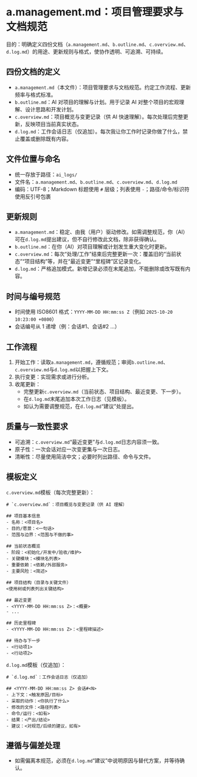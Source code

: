 # a.management.md：项目管理要求与文档规范

目的：明确定义四份文档（`a.management.md`、`b.outline.md`、`c.overview.md`、`d.log.md`）的用途、更新规则与格式，使协作透明、可追溯、可持续。

## 四份文档的定义
- `a.management.md`（本文件）：项目管理要求与文档规范。约定工作流程、更新频率与格式标准。
- `b.outline.md`：AI 对项目的理解与计划。用于记录 AI 对整个项目的宏观理解、设计思路和开发计划。
- `c.overview.md`：项目概览与变更记录（供 AI 快速理解）。每次处理后完整更新，反映项目当前真实状态。
- `d.log.md`：工作会话日志（仅追加）。每次我让你工作时记录你做了什么，禁止覆盖或删除既有内容。

## 文件位置与命名
- 统一存放于路径：`ai_logs/`
- 文件名：`a.management.md`、`b.outline.md`、`c.overview.md`、`d.log.md`
- 编码：UTF-8；Markdown 标题使用 `#` 层级；列表使用 `-`；路径/命令/标识符使用反引号包裹

## 更新规则
- `a.management.md`：稳定、由我（用户）驱动修改。如需调整规范，你（AI）可在`d.log.md`提出建议，但不自行修改此文档，除非获得确认。
- `b.outline.md`：在你（AI）对项目理解或计划发生重大变化时更新。
- `c.overview.md`：每次“处理/工作”结束后完整更新一次：覆盖旧的“当前状态”“项目结构”等，并在“最近变更”“里程碑”区记录变化。
- `d.log.md`：严格追加模式。新增记录必须在末尾追加，不能删除或改写既有内容。

## 时间与编号规范
- 时间使用 ISO8601 格式：`YYYY-MM-DD HH:mm:ss Z`（例如 `2025-10-20 10:23:00 +0800`）
- 会话编号从 1 递增（例：会话#1、会话#2 ...）

## 工作流程
1. 开始工作：读取`a.management.md`，遵循规范；审阅`b.outline.md`、`c.overview.md`与`d.log.md`以把握上下文。
2. 执行变更：实现需求或进行分析。
3. 收尾更新：
   - 完整更新`c.overview.md`（当前状态、项目结构、最近变更、下一步）。
   - 在`d.log.md`末尾追加本次工作日志（见模板）。
   - 如认为需要调整规范，在`d.log.md`“建议”处提出。

## 质量与一致性要求
- 可追溯：`c.overview.md`“最近变更”与`d.log.md`日志内容须一致。
- 原子性：一次会话对应一次变更集与一次日志。
- 清晰性：尽量使用简洁中文；必要时列出路径、命令与文件。

## 模板定义

`c.overview.md`模板（每次完整更新）：

```
# `c.overview.md`：项目概览与变更记录（供 AI 理解）

## 项目基本信息
- 名称：<项目名>
- 目的/愿景：<一句话>
- 范围与边界：<范围与不做的事>

## 当前状态概览
- 阶段：<初始化/开发中/验收/维护>
- 关键模块：<模块名列表>
- 重要依赖：<依赖/外部服务>
- 主要风险：<简述>

## 项目结构（目录与关键文件）
<使用树或列表列出关键结构>

## 最近变更
- <YYYY-MM-DD HH:mm:ss Z>：<概要>
- ...

## 历史里程碑
- <YYYY-MM-DD HH:mm:ss Z>：<里程碑描述>

## 待办与下一步
- <行动项1>
- <行动项2>
```

`d.log.md`模板（仅追加）：

```
# `d.log.md`：工作会话日志（仅追加）

## <YYYY-MM-DD HH:mm:ss Z> 会话#<N>
- 上下文：<触发原因/目标>
- 采取的动作：<你执行了什么>
- 修改的文件：<路径列表>
- 命令/运行：<如有>
- 结果：<产出/结论>
- 建议：<对规范/后续的建议，如有>
```

## 遵循与偏差处理
- 如需偏离本规范，必须在`d.log.md`“建议”中说明原因与替代方案，并等待确认。